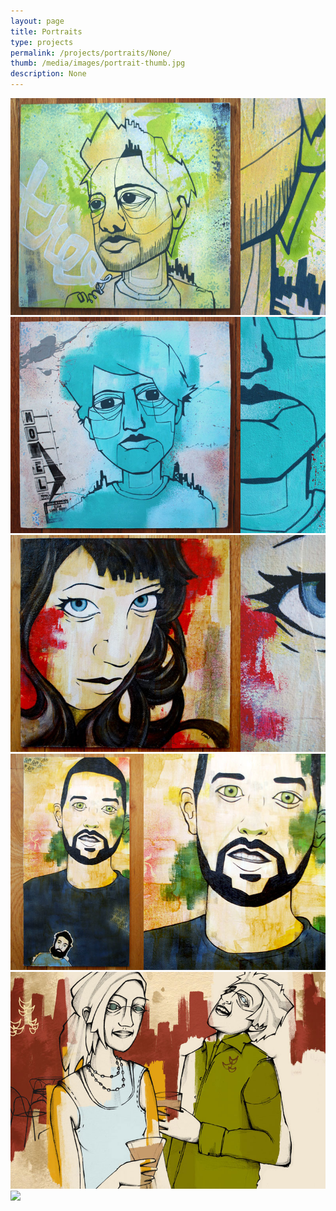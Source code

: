 ```yaml
---
layout: page
title: Portraits 
type: projects
permalink: /projects/portraits/None/
thumb: /media/images/portrait-thumb.jpg
description: None
---
```




![](/media/images/portrait1.jpg)
![](/media/images/portrait2.jpg)
![](/media/images/portrait3.jpg)
![](/media/images/portrait4.jpg)
![](/media/images/portrait5.jpg)
![](/media/images/portrait6.jpg)